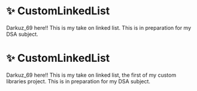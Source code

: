 
  # ✨ CustomLinkedList
  Darkuz_69 here!! This is my take on linked list.
  This is in preparation for my DSA subject. 
  # ✨ CustomLinkedList
  Darkuz_69 here!! This is my take on linked list, the first of my custom libraries project.
  This is in preparation for my DSA subject. 